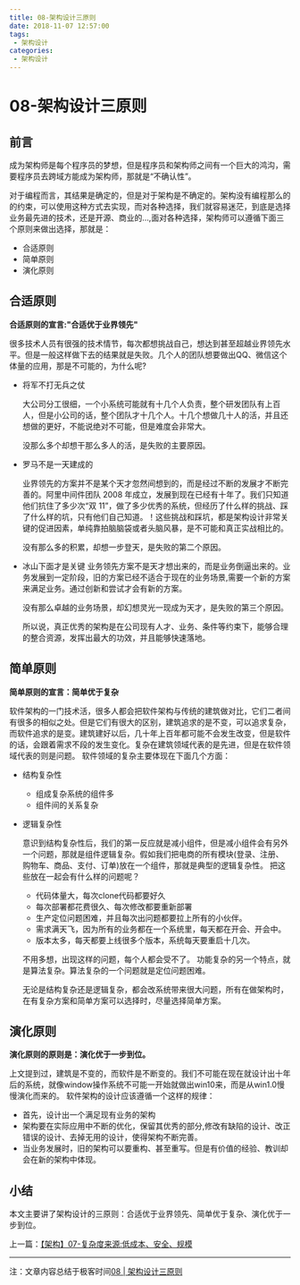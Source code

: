 ```yaml
---
title: 08-架构设计三原则
date: 2018-11-07 12:57:00
tags:
 - 架构设计
categories:
 - 架构设计
---
```

# 08-架构设计三原则
## 前言
成为架构师是每个程序员的梦想，但是程序员和架构师之间有一个巨大的鸿沟，需要程序员去跨域方能成为架构师，那就是“不确认性”。

对于编程而言，其结果是确定的，但是对于架构是不确定的。架构没有编程那么的的约束，可以使用这种方式去实现，而对各种选择，我们就容易迷茫，到底是选择业务最先进的技术，还是开源、商业的...,面对各种选择，架构师可以遵循下面三个原则来做出选择，那就是：
- 合适原则
- 简单原则
- 演化原则
## 合适原则
**合适原则的宣言:"合适优于业界领先"**

很多技术人员有很强的技术情节，每次都想挑战自己，想达到甚至超越业界领先水平。但是一般这样做下去的结果就是失败。几个人的团队想要做出QQ、微信这个体量的应用，那是不可能的，为什么呢?
- 将军不打无兵之仗

  大公司分工很细，一个小系统可能就有十几个人负责，整个研发团队有上百人，但是小公司的话，整个团队才十几个人。十几个想做几十人的活，并且还想做的更好，不能说绝对不可能，但是难度会非常大。

  没那么多个却想干那么多人的活，是失败的主要原因。

- 罗马不是一天建成的

  业界领先的方案并不是某个天才忽然间想到的，而是经过不断的发展才不断完善的。阿里中间件团队 2008 年成立，发展到现在已经有十年了。我们只知道他们抗住了多少次“双 11”，做了多少优秀的系统，但经历了什么样的挑战、踩了什么样的坑，只有他们自己知道。！这些挑战和踩坑，都是架构设计非常关键的促进因素，单纯靠拍脑脑袋或者头脑风暴，是不可能和真正实战相比的。

  没有那么多的积累，却想一步登天，是失败的第二个原因。
- 冰山下面才是关键
  业务领先方案不是天才想出来的，而是业务倒逼出来的。业务发展到一定阶段，旧的方案已经不适合于现在的业务场景,需要一个新的方案来满足业务。通过创新和尝试才会有新的方案。

  没有那么卓越的业务场景，却幻想灵光一现成为天才，是失败的第三个原因。

  所以说，真正优秀的架构是在公司现有人才、业务、条件等约束下，能够合理的整合资源，发挥出最大的功效，并且能够快速落地。

## 简单原则
**简单原则的宣言：简单优于复杂**

软件架构的一门技术活，很多人都会把软件架构与传统的建筑做对比，它们二者间有很多的相似之处。但是它们有很大的区别，建筑追求的是不变，可以追求复杂，而软件追求的是变。建筑建好以后，几十年上百年都可能不会发生改变，但是软件的话，会跟着需求不段的发生变化。复杂在建筑领域代表的是先进，但是在软件领域代表的则是问题。
软件领域的复杂主要体现在下面几个方面：
- 结构复杂性
   - 组成复杂系统的组件多
   - 组件间的关系复杂
- 逻辑复杂性

  意识到结构复杂性后，我们的第一反应就是减小组件，但是减小组件会有另外一个问题，那就是组件逻辑复杂。假如我们把电商的所有模块(登录、注册、购物车、商品、支付、订单)放在一个组件，那就是典型的逻辑复杂性。
  把这些放在一起会有什么样的问题呢？
   - 代码体量大，每次clone代码都要好久
   - 每次部署都花费很久、每次修改都要重新部署
   - 生产定位问题困难，并且每次出问题都要拉上所有的小伙伴。
   - 需求满天飞，因为所有的业务都在一个系统里，每天都在开会、开会中。
   - 版本太多，每天都要上线很多个版本，系统每天要重启十几次。
   
   不用多想，出现这样的问题，每个人都会受不了。
   功能复杂的另一个特点，就是算法复杂。算法复杂的一个问题就是定位问题困难。

  无论是结构复杂还是逻辑复杂，都会改系统带来很大问题，所有在做架构时，在有复杂方案和简单方案可以选择时，尽量选择简单方案。

## 演化原则
**演化原则的原则是：演化优于一步到位。**

上文提到过，建筑是不变的，而软件是不断变的。我们不可能在现在就设计出十年后的系统，就像window操作系统不可能一开始就做出win10来，而是从win1.0慢慢演化而来的。
软件架构的设计应该遵循一个这样的规律：
- 首先，设计出一个满足现有业务的架构
- 架构要在实际应用中不断的优化，保留其优秀的部分,修改有缺陷的设计、改正错误的设计、去掉无用的设计，使得架构不断完善。
- 当业务发展时，旧的架构可以要重构、甚至重写。但是有价值的经验、教训却会在新的架构中体现。

## 小结

本文主要讲了架构设计的三原则：合适优于业界领先、简单优于复杂、演化优于一步到位。


上一篇：[【架构】07-复杂度来源:低成本、安全、规模](https://blog.csdn.net/xiaoxizhe/article/details/83302765)

---
注：文章内容总结于极客时间[08 | 架构设计三原则](https://time.geekbang.org/column/article/7071)